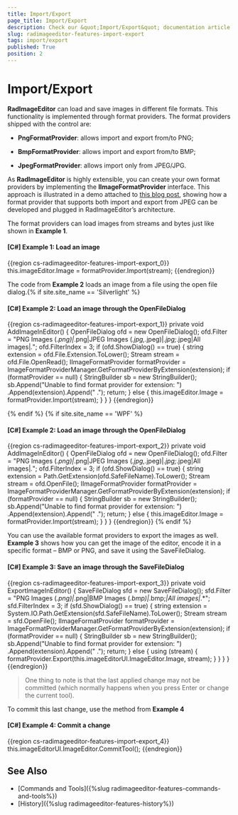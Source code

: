 ```yaml
---
title: Import/Export
page_title: Import/Export
description: Check our &quot;Import/Export&quot; documentation article for the RadImageEditor WPF control.
slug: radimageeditor-features-import-export
tags: import/export
published: True
position: 2
---
```


# Import/Export

__RadImageEditor__ can load and save images in different file formats. This functionality is implemented through format providers. The format providers shipped with the control are:        

* __PngFormatProvider__: allows import and export from/to PNG;          

* __BmpFormatProvider__: allows import and export from/to BMP;          

* __JpegFormatProvider__: allows import only from JPEG/JPG.          

As __RadImageEditor__ is highly extensible, you can create your own format providers by implementing the __IImageFormatProvider__ interface. This approach is illustrated in a demo attached to [this blog post](http://blogs.telerik.com/blogs/posts/11-07-20/under-the-hood-of-radimageeditor-for-silverlight-and-wpf.aspx), showing how a format provider that supports both import and export from JPEG can be developed and plugged in RadImageEditor’s architecture.        

The format providers can load images from streams and bytes just like shown in **Example 1**.

#### __[C#] Example 1: Load an image__  
{{region cs-radimageeditor-features-import-export_0}}
	this.imageEditor.Image = formatProvider.Import(stream);
{{endregion}}

The code from **Example 2** loads an image from a file using the open file dialog.{% if site.site_name == 'Silverlight' %}

#### __[C#] Example 2: Load an image through the OpenFileDialog__  
{{region cs-radimageeditor-features-import-export_1}}
	private void AddImageInEditor()
	{
	   OpenFileDialog ofd = new OpenFileDialog();
	   ofd.Filter = "PNG Images (*.png)|*.png|JPEG Images (*.jpg,*.jpeg)|*.jpg;*.jpeg|All images|*.*";
	   ofd.FilterIndex = 3;
	   if (ofd.ShowDialog() == true)
	   {
	      string extension = ofd.File.Extension.ToLower();
	      Stream stream = ofd.File.OpenRead();
	      IImageFormatProvider formatProvider = ImageFormatProviderManager.GetFormatProviderByExtension(extension);
	      if (formatProvider == null)
	      {
	          StringBuilder sb = new StringBuilder();
	          sb.Append("Unable to find format provider for extension: ")
	            .Append(extension).Append(" .");
	          return;
	      }
	      else
	      {
	         this.imageEditor.Image = formatProvider.Import(stream);
	      }
	   }
	}
{{endregion}}

{% endif %}
{% if site.site_name == 'WPF' %}

#### __[C#] Example 2: Load an image through the OpenFileDialog__

{{region cs-radimageeditor-features-import-export_2}}
	private void AddImageInEditor()
	{
	    OpenFileDialog ofd = new OpenFileDialog();
	    ofd.Filter = "PNG Images (*.png)|*.png|JPEG Images (*.jpg,*.jpeg)|*.jpg;*.jpeg|All images|*.*";
	    ofd.FilterIndex = 3;
	    if (ofd.ShowDialog() == true)
	    {
	        string extension = Path.GetExtension(ofd.SafeFileName).ToLower();
	        Stream stream = ofd.OpenFile();
	        IImageFormatProvider formatProvider = ImageFormatProviderManager.GetFormatProviderByExtension(extension);
	        if (formatProvider == null)
	        {
	            StringBuilder sb = new StringBuilder();
	            sb.Append("Unable to find format provider for extension: ")
	              .Append(extension).Append(" .");
	            return;
	        }
	        else
	        {
	            this.imageEditor.Image = formatProvider.Import(stream);
	        }
	    }
	}
{{endregion}}
{% endif %}

You can use the available format providers to export the images as well.  **Example 3** shows how you can get the image of the editor, encode it in a specific format – BMP or PNG, and save it using the SaveFileDialog.

#### __[C#] Example 3: Save an image through the SaveFileDialog__  
{{region cs-radimageeditor-features-import-export_3}}
	private void ExportImageInEditor()
	{
	    SaveFileDialog sfd = new SaveFileDialog();
	    sfd.Filter = "PNG Images (*.png)|*.png|BMP Images (*.bmp)|*.bmp;*|All images|*.*";
	    sfd.FilterIndex = 3;
	    if (sfd.ShowDialog() == true)
	    {
	        string extension = System.IO.Path.GetExtension(sfd.SafeFileName).ToLower();
	        Stream stream = sfd.OpenFile();
	        IImageFormatProvider formatProvider = ImageFormatProviderManager.GetFormatProviderByExtension(extension);
	        if (formatProvider == null)
	        {
	            StringBuilder sb = new StringBuilder();
	            sb.Append("Unable to find format provider for extension: ")
	                .Append(extension).Append(" .");
	            return;
	        }
	        else
	        {
	            using (stream)
	            {
	                formatProvider.Export(this.imageEditorUI.ImageEditor.Image, stream);
	            }
	        }
	    }
	}
{{endregion}}

>One thing to note is that the last applied change may not be committed (which normally happens when you press Enter or change the current tool).

To commit this last change, use the method from **Example 4**

#### __[C#] Example 4: Commit a change__  
{{region cs-radimageeditor-features-import-export_4}}
	this.imageEditorUI.ImageEditor.CommitTool();
{{endregion}}


## See Also  
* [Commands and Tools]({%slug radimageeditor-features-commands-and-tools%})
* [History]({%slug radimageeditor-features-history%})
